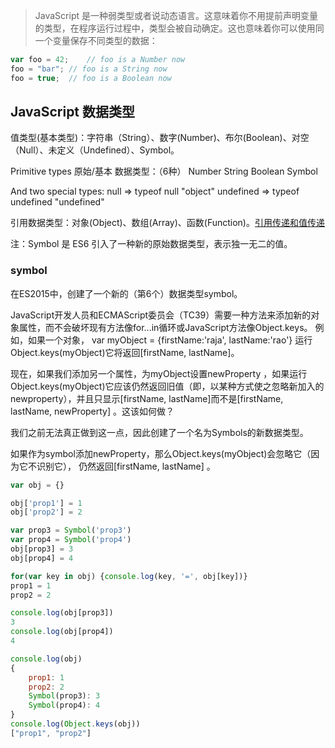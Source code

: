 > JavaScript 是一种弱类型或者说动态语言。这意味着你不用提前声明变量的类型，在程序运行过程中，类型会被自动确定。这也意味着你可以使用同一个变量保存不同类型的数据：

```js
var foo = 42;    // foo is a Number now
foo = "bar"; // foo is a String now
foo = true;  // foo is a Boolean now
```

## JavaScript 数据类型
值类型(基本类型)：字符串（String）、数字(Number)、布尔(Boolean)、对空（Null）、未定义（Undefined）、Symbol。

Primitive types 原始/基本 数据类型：（6种）
Number
String
Boolean
Symbol

And two special types:
null  => typeof null "object"
undefined  => typeof undefined "undefined"


引用数据类型：对象(Object)、数组(Array)、函数(Function)。[引用传递和值传递](./1.2.引用传递值传递.md)

注：Symbol 是 ES6 引入了一种新的原始数据类型，表示独一无二的值。


### symbol
在ES2015中，创建了一个新的（第6个）数据类型symbol。

JavaScript开发人员和ECMAScript委员会（TC39）需要一种方法来添加新的对象属性，而不会破坏现有方法像for...in循环或JavaScript方法像Object.keys。
例如，如果一个对象，
var myObject = {firstName:'raja', lastName:'rao'} 
运行Object.keys(myObject)它将返回[firstName, lastName]。

现在，如果我们添加另一个属性，为myObject设置newProperty ，如果运行Object.keys(myObject)它应该仍然返回旧值（即，以某种方式使之忽略新加入的newproperty），并且只显示[firstName, lastName]而不是[firstName, lastName, newProperty] 。这该如何做？

我们之前无法真正做到这一点，因此创建了一个名为Symbols的新数据类型。

如果作为symbol添加newProperty，那么Object.keys(myObject)会忽略它（因为它不识别它），
仍然返回[firstName, lastName] 。

```js
var obj = {}

obj['prop1'] = 1
obj['prop2'] = 2

var prop3 = Symbol('prop3')
var prop4 = Symbol('prop4')
obj[prop3] = 3
obj[prop4] = 4

for(var key in obj) {console.log(key, '=', obj[key])}
prop1 = 1
prop2 = 2

console.log(obj[prop3])
3
console.log(obj[prop4])
4

console.log(obj)
{
	prop1: 1
	prop2: 2
	Symbol(prop3): 3
	Symbol(prop4): 4
}
console.log(Object.keys(obj))
["prop1", "prop2"]
```


